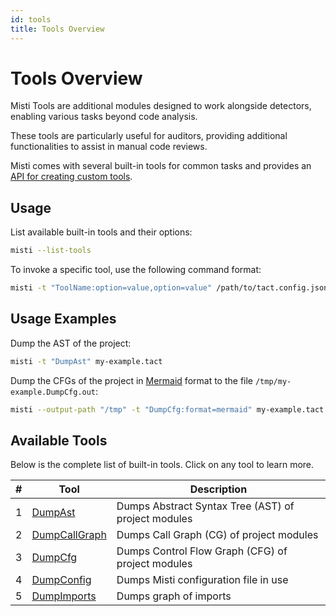 ```yaml
---
id: tools
title: Tools Overview
---
```


# Tools Overview

Misti Tools are additional modules designed to work alongside detectors, enabling various tasks beyond code analysis.

These tools are particularly useful for auditors, providing additional functionalities to assist in manual code reviews.

Misti comes with several built-in tools for common tasks and provides an [API for creating custom tools](./hacking/custom-tool.md).

## Usage

List available built-in tools and their options:
```bash
misti --list-tools
```

To invoke a specific tool, use the following command format:
```bash
misti -t "ToolName:option=value,option=value" /path/to/tact.config.json
```

## Usage Examples

Dump the AST of the project:
```bash
misti -t "DumpAst" my-example.tact
```

Dump the CFGs of the project in [Mermaid](https://mermaid.live) format to the file `/tmp/my-example.DumpCfg.out`:
```bash
misti --output-path "/tmp" -t "DumpCfg:format=mermaid" my-example.tact
```

## Available Tools

Below is the complete list of built-in tools. Click on any tool to learn more.

| #  | Tool                                        | Description                                            |
|----|---------------------------------------------|--------------------------------------------------------|
| 1  | [DumpAst](./tools/DumpAst.md)               | Dumps Abstract Syntax Tree (AST) of project modules    |
| 2  | [DumpCallGraph](./tools/DumpCallGraph.md)   | Dumps Call Graph (CG) of project modules               |
| 3  | [DumpCfg](./tools/DumpCfg.md)               | Dumps Control Flow Graph (CFG) of project modules      |
| 4  | [DumpConfig](./tools/DumpConfig.md)         | Dumps Misti configuration file in use                  |
| 5  | [DumpImports](./tools/DumpImports.md)       | Dumps graph of imports                                 |
